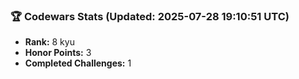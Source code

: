 ### 🏆 Codewars Stats (Updated: 2025-07-28 19:10:51 UTC)

- **Rank:** 8 kyu
- **Honor Points:** 3
- **Completed Challenges:** 1

